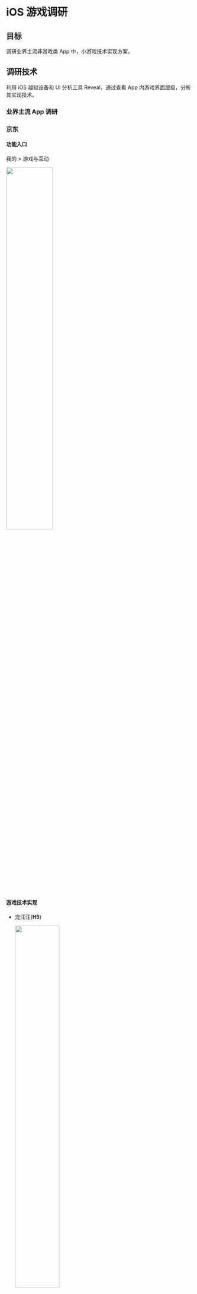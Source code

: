 # iOS 游戏调研

## 目标

调研业界主流非游戏类 App 中，小游戏技术实现方案。

## 调研技术

利用 iOS 越狱设备和 UI 分析工具 Reveal，通过查看 App 内游戏界面层级，分析其实现技术。

### 业界主流 App 调研

### 京东

#### 功能入口

我的 > 游戏与互动

<img src="./images/game/jd_宠汪汪.png" width="50%" height="50%" />

#### 游戏技术实现

* 宠汪汪(**H5**)

  <img src="./images/game/jd_宠汪汪.png" width="50%" height="50%" />

* 摇钱树(**H5**)

  <img src="./images/game/jd_摇钱树.png" width="50%" height="50%" />

* 天天加速(**H5**)

  <img src="./images/game/jd_天天加速.png" width="50%" height="50%" />

* 种豆得豆(**H5**)

  <img src="./images/game/jd_种豆得豆.png" width="50%" height="50%" />

* 京奇世界(**RN**)

  <img src="./images/game/jd_京奇世界.png" width="50%" height="50%" />

## 美团

#### 功能入口

首页 > 更多 > 娱乐

<img src="./images/game/mt.png" width="50%" height="50%" />

#### 游戏入口

* 免费领水果(**H5**)

  <img src="./images/game/mt_免费领水果.png" width="50%" height="50%" />

* 袋鼠快跑(**H5**)

  <img src="./images/game/mt_袋鼠快跑.png" width="50%" height="50%" />

### 淘宝

#### 功能入口

我的淘宝 > 频道广场 > 互动娱乐

<img src="./images/game/tb.png" width="50%" height="50%" />

#### 游戏技术实现

* 天猫农场(**H5**)

  <img src="./images/game/tb_天猫农场2.png" width="50%" height="50%" />

  <img src="./images/game/tb_天猫农场.png" width="50%" height="50%" />

* 金币庄园（**H5**）

  <img src="./images/game/tb_金币庄园.png" width="50%" height="50%" />

### 支付宝

#### 功能入口

首页 > 更多 > 教育公益

<img src="./images/game/alipay.png" width="50%" height="50%" />

#### 游戏技术实现

* 蚂蚁森林（**H5**）

  <img src="./images/game/alipay_蚂蚁森林.png" width="50%" height="50%" />

* 蚂蚁庄园（**H5**）

  <img src="./images/game/alipay_蚂蚁庄园.png" width="50%" height="50%" />


### 拼多多

#### 功能入口

首页 > 多多果园/多多爱消除/多多赚大钱

<img src="./images/game/pdd.png" width="50%" height="50%" />

#### 游戏技术实现

* 多多果园（H5）

  <img src="./images/game/pdd_多多果园.png" width="50%" height="50%" />

* 多多爱消除（H5）

  <img src="./images/game/pdd_多多爱消除.png" width="50%" height="50%" />

* 多多赚大钱（H5）

  <img src="./images/game/pdd_多多赚大钱.png" width="50%" height="50%" />

### 微信

#### 功能入口

发现 > 游戏

<img src="./images/game/pdd_多多赚大钱.png" width="50%" height="50%" />

#### 游戏技术实现

* 欢乐斗地主(WAOpenGLView/EJJavaScriptView/EAGLView)

  <img src="./images/game/wx_欢乐麻将.png" width="50%" height="50%" />

* 腾讯桌球(WAOpenGLView/EJJavaScriptView/EAGLView)

  <img src="./images/game/wx_腾讯桌球.png" width="50%" height="50%" />

* 欢乐麻将(WAOpenGLView/EJJavaScriptView/EAGLView)

  <img src="./images/game/wx_欢乐斗地主.png" width="50%" height="50%" />

## 总结

App 名称 | 游戏 | 实现技术
----|----|------
京东 | 宠汪汪、摇钱树、京奇世界、天天加速、种豆得豆 | 京奇世界使用 RN 实现，其他用 H5 实现
美团 | 袋鼠快跑、免费领水果 | H5
拼多多 | 多多果园、多多爱消除、多多赚大钱 | H5
支付宝 | 蚂蚁森林、蚂蚁庄园 | H5
淘宝 | 天猫农场、金币庄园 | H5
微信 | 欢乐斗地主、腾讯桌球、欢乐麻将 | WAOpenGLView/EJJavaScriptView/EAGLView

目前业界主流 App 中的小游戏主要使用 H5 实现，微信里边一些免下载的游戏没有使用 WKWebView，而是使用 OpenGL、EJJavaScriptView 实现，具体技术需要进一步研究。